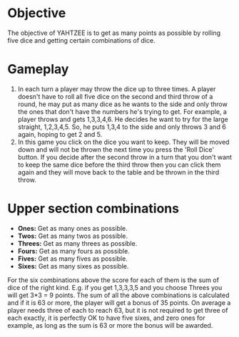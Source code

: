 # Objective #
  The objective of YAHTZEE is to get as many points as possible by rolling five dice and getting certain combinations of dice.
# Gameplay #
  1. In each turn a player may throw the dice up to three times. A player doesn't have to roll all five dice on the second and third throw of a round, he may put as many dice as he wants to the side and only throw the ones that don't have the numbers he's trying to get. For example, a player throws and gets 1,3,3,4,6. He decides he want to try for the large straight, 1,2,3,4,5. So, he puts 1,3,4 to the side and only throws 3 and 6 again, hoping to get 2 and 5.
  2. In this game you click on the dice you want to keep. They will be moved down and will not be thrown the next time you press the 'Roll Dice' button. If you decide after the second throw in a turn that you don't want to keep the same dice before the third throw then you can click them again and they will move back to the table and be thrown in the third throw.
# Upper section combinations #
  - **Ones:** Get as many ones as possible.
  - **Twos:** Get as many twos as possible.
  - **Threes:** Get as many threes as possible.
  - **Fours:** Get as many fours as possible.
  - **Fives:** Get as many fives as possible.
  - **Sixes:** Get as many sixes as possible.

For the six combinations above the score for each of them is the sum of dice of the right kind. E.g. if you get 1,3,3,3,5 and you choose Threes you will get 3*3 = 9 points. The sum of all the above combinations is calculated and if it is 63 or more, the player will get a bonus of 35 points. On average a player needs three of each to reach 63, but it is not required to get three of each exactly, it is perfectly OK to have five sixes, and zero ones for example, as long as the sum is 63 or more the bonus will be awarded.
